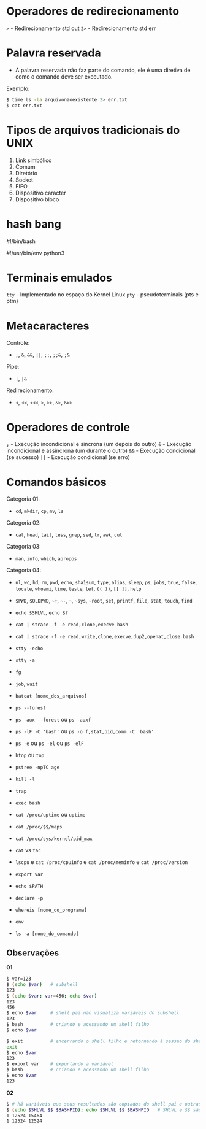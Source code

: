 # Operadores de redirecionamento

`>` - Redirecionamento std out
`2>` - Redirecionamento std err


# Palavra reservada

- A palavra reservada não faz parte do comando, ele é uma diretiva de como o comando deve ser executado.

Exemplo:
```bash
$ time ls -la arquivonaoexistente 2> err.txt
$ cat err.txt
```

# Tipos de arquivos tradicionais do UNIX

1. Link simbólico
2. Comum
3. Diretório
4. Socket
5. FIFO
6. Dispositivo caracter
7. Dispositivo bloco

# hash bang

#!/bin/bash

#!/usr/bin/env python3

# Terminais emulados

`tty` - Implementado no espaço do Kernel Linux
`pty` - pseudoterminais (pts e ptm)

# Metacaracteres

Controle:

- `;`, `&`, `&&`, `||`, `;;`, `;;&`, `;&`

Pipe:

- `|`, `|&`

Redirecionamento:

- `<`, `<<`, `<<<`, `>`, `>>`, `&>`, `&>>`

# Operadores de controle

`;` - Execução incondicional e sincrona (um depois do outro)
`&` - Execução incondicional e assincrona (um durante o outro)
`&&` - Execução condicional (se sucesso)
`||` - Execução condicional (se erro)


# Comandos básicos

Categoria 01:

- `cd`, `mkdir`, `cp`, `mv`, `ls`

Categoria 02:

- `cat`, `head`, `tail`, `less`, `grep`, `sed`, `tr`, `awk`, `cut`

Categoria 03: 

- `man`, `info`, `which`, `apropos`

Categoria 04: 

- `nl`, `wc`, `hd`, `rm`, `pwd`, `echo`, `sha1sum`, `type`, `alias`, `sleep`, `ps`, `jobs`, `true`, `false`, `locale`, `whoami`, `time`, `teste`, `let`, `(( ))`, `[[ ]]`, `help`
- `$PWD`, `$OLDPWD`, `~+`, `~-`, `~`, `~sys`, `~root`, `set`, `printf`, `file`, `stat`, `touch`, `find`
- `echo $SHLVL`, `echo $?`
- `cat | strace -f -e read,clone,execve bash`
- `cat | strace -f -e read,write,clone,execve,dup2,openat,close bash`
- `stty -echo`                      <!-- desligando a função echo no momento da escrita -->
- `stty -a`                         <!-- exibe valore associados à sinalizações -->
- `fg`                              <!-- pega o último processo em segundo plano e torna em primeiro plano -->
- `job`, `wait`
- `batcat [nome_dos_arquivos]`
- `ps --forest`                     <!-- traça a ramificação -->
- `ps -aux --forest` ou `ps -auxf`
- `ps -lF -C 'bash'` ou `ps -o f,stat,pid,comm -C 'bash'`
- `ps -e` ou `ps -el` ou `ps -elF`  <!--info estática-->
- `htop` ou `top`                   <!--info dinamica-->
- `pstree -npTC age`
- `kill -l`                         <!-- visualizar a tabela de sinais -->
- `trap`
- `exec bash`                       <!--reinicia o bash-->
- `cat /proc/uptime` ou `uptime`    <!-- exiebe a quantidade de tempo em que o computador está ligado -->
- `cat /proc/$$/maps`               <!-- visualizar as memórias reservadas na RAM para o processo -->
- `cat /proc/sys/kernel/pid_max`    <!-- exibe a quantidade máxima de Process ID que o computador consegue gerar. Após atingir o limite, ele reinicia a partir do 300. Pois os 300 primeiros são reservados para processos internos do S.O. -->
- `cat` vs `tac`                    <!-- cat exibe o arquivo de cima para baixo e o tac exibe de baixo para cima-->
- `lscpu` e `cat /proc/cpuinfo` e `cat /proc/meminfo` e `cat /proc/version`

- `export var`                      <!-- exportar uma variável de um shell para um shell filho -->
- `echo $PATH`                      <!-- Exibe os caminhos mapeados dos diretórios que podem ser usados no Bash sem informar o caminho -->
- `declare -p`                      <!-- Exibe todas as funções e variáveis definidas na seção shell em execução -->
- `whereis [nome_do_programa]`      <!-- Exibe os caminhos de execução do programa -->
- `env`                             <!-- Exibe todas as variáveis exportadas -->
- `ls -a [nome_do_comando]`         <!-- Exibe onde está armazenado e seu apelido -->


## Observações

**01**
```bash
$ var=123
$ (echo $var)   # subshell
123
$ (echo $var; var=456; echo $var)   
123
456
$ echo $var     # shell pai não visualiza variáveis do subshell
123
$ bash          # criando e acessando um shell filho
$ echo $var

$ exit          # encerrando o shell filho e retornando à sessao do shell pai
exit
$ echo $var
123
$ export var    # exportando a variável
$ bash          # criando e acessando um shell filho
$ echo $var
123
```

**02**
```bash
$ # há variáveis que seus resultados são copiados do shell pai e outras não
$ (echo $SHLVL $$ $BASHPID); echo $SHLVL $$ $BASHPID   # SHLVL e $$ são copiados do pai. $BASHPID não é copiado e é gerado no subshell
1 12524 15464
1 12524 12524
```
